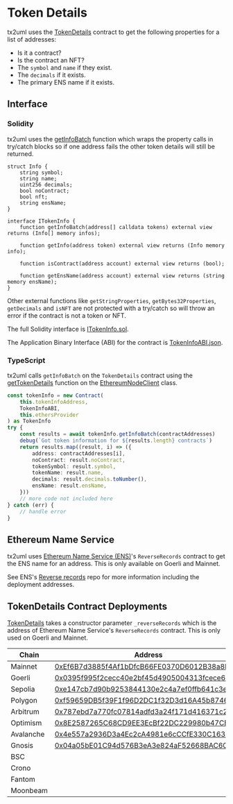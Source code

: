 # Token Details

tx2uml uses the [TokenDetails](./TokenInfo.sol) contract to get the following properties for a list of addresses:

-   Is it a contract?
-   Is the contract an NFT?
-   The `symbol` and `name` if they exist.
-   The `decimals` if it exists.
-   The primary ENS name if it exists.

## Interface

### Solidity

tx2uml uses the [getInfoBatch](./TokenInfo.sol#L54) function which wraps the property calls in try/catch blocks so if one address fails the other token details will still be returned.

```Solidity
struct Info {
    string symbol;
    string name;
    uint256 decimals;
    bool noContract;
    bool nft;
    string ensName;
}

interface ITokenInfo {
    function getInfoBatch(address[] calldata tokens) external view returns (Info[] memory infos);

    function getInfo(address token) external view returns (Info memory info);

    function isContract(address account) external view returns (bool);

    function getEnsName(address account) external view returns (string memory ensName);
}
```

Other external functions like `getStringProperties`, `getBytes32Properties`, `getDecimals` and `isNFT` are not protected with a try/catch so will throw an error if the contract is not a token or NFT.

The full Solidity interface is [ITokenInfo.sol](./ITokenInfo.sol).

The Application Binary Interface (ABI) for the contract is [TokenInfoABI.json](./TokenInfoABI.json).

### TypeScript

tx2uml calls `getInfoBatch` on the `TokenDetails` contract using the [getTokenDetails](../ts/clients/EthereumNodeClient.ts#134) function on the [EthereumNodeClient](../ts/clients/EthereumNodeClient.ts) class.

```ts
const tokenInfo = new Contract(
    this.tokenInfoAddress,
    TokenInfoABI,
    this.ethersProvider
) as TokenInfo
try {
    const results = await tokenInfo.getInfoBatch(contractAddresses)
    debug(`Got token information for ${results.length} contracts`)
    return results.map((result, i) => ({
        address: contractAddresses[i],
        noContract: result.noContract,
        tokenSymbol: result.symbol,
        tokenName: result.name,
        decimals: result.decimals.toNumber(),
        ensName: result.ensName,
    }))
    // more code not included here
} catch (err) {
    // handle error
}
```

## Ethereum Name Service

tx2uml uses [Ethereum Name Service (ENS)](https://ens.domains/)'s `ReverseRecords` contract to get the ENS name for an address. This is only available on Goerli and Mainnet.

See ENS's [Reverse records](https://github.com/ensdomains/reverse-records/#deployed-contract-address) repo for more information including the deployment addresses.

## TokenDetails Contract Deployments

[TokenDetails](./TokenInfo.sol) takes a constructor parameter `_reverseRecords` which is the address of Ethereum Name Service's `ReverseRecords` contract. This is only used on Goerli and Mainnet.

| Chain     | Address                                                                                                                               | \_reverseRecords                                                                                                             |
| --------- | ------------------------------------------------------------------------------------------------------------------------------------- | ---------------------------------------------------------------------------------------------------------------------------- |
| Mainnet   | [0xEf6B7d3885f4Af1bDfcB66FE0370D6012B38a8Db](https://etherscan.io/address/0xEf6B7d3885f4Af1bDfcB66FE0370D6012B38a8Db#code)            | [0x3671aE578E63FdF66ad4F3E12CC0c0d71Ac7510C](https://etherscan.io/address/0x3671aE578E63FdF66ad4F3E12CC0c0d71Ac7510C)        |
| Goerli    | [0x0395f995f2cecc40e2bf45d4905004313fcece6e](https://goerli.etherscan.io/address/0x0395f995f2cecc40e2bf45d4905004313fcece6e#code)     | [0x333Fc8f550043f239a2CF79aEd5e9cF4A20Eb41e](https://goerli.etherscan.io/address/0x333Fc8f550043f239a2CF79aEd5e9cF4A20Eb41e) |
| Sepolia   | [0xe147cb7d90b9253844130e2c4a7ef0ffb641c3ea](https://sepolia.etherscan.io/address/0xe147cb7d90b9253844130e2c4a7ef0ffb641c3ea#code)    | 0x0000000000000000000000000000000000000000                                                                                   |
| Polygon   | [0xf59659DB5f39F1f96D2DC1f32D3d16A45b8746Fa](https://polygonscan.com/address/0xf59659DB5f39F1f96D2DC1f32D3d16A45b8746Fa#code)         | 0x0000000000000000000000000000000000000000                                                                                   |
| Arbitrum  | [0x787ebd7a770fc07814adfd3a24f171d416371c2b](https://arbiscan.io/address/0x787ebd7a770fc07814adfd3a24f171d416371c2b#code)             | 0x0000000000000000000000000000000000000000                                                                                   |
| Optimism  | [0x8E2587265C68CD9EE3EcBf22DC229980b47CB960](https://optimistic.etherscan.io/address/0x8E2587265C68CD9EE3EcBf22DC229980b47CB960#code) | 0x0000000000000000000000000000000000000000                                                                                   |
| Avalanche | [0x4e557a2936D3a4Ec2cA4981e6cCCfE330C1634DF](https://snowtrace.io/address/0x4e557a2936D3a4Ec2cA4981e6cCCfE330C1634DF#code)            | 0x0000000000000000000000000000000000000000                                                                                   |
| Gnosis    | [0x04a05bE01C94d576B3eA3e824aF52668BAC606c0](https://gnosisscan.io/address/0x04a05be01c94d576b3ea3e824af52668bac606c0#code)           | 0x0000000000000000000000000000000000000000                                                                                   |
| BSC       |                                                                                                                                       | 0x0000000000000000000000000000000000000000                                                                                   |
| Crono     |                                                                                                                                       | 0x0000000000000000000000000000000000000000                                                                                   |
| Fantom    |                                                                                                                                       | 0x0000000000000000000000000000000000000000                                                                                   |
| Moonbeam  |                                                                                                                                       | 0x0000000000000000000000000000000000000000                                                                                   |
